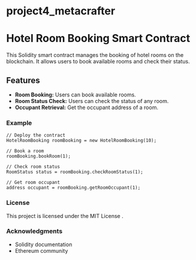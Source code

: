 # project4_metacrafter

# Hotel Room Booking Smart Contract

This Solidity smart contract manages the booking of hotel rooms on the blockchain. It allows users to book available rooms and check their status.

## Features

- **Room Booking:** Users can book available rooms.
- **Room Status Check:** Users can check the status of any room.
- **Occupant Retrieval:** Get the occupant address of a room.

### Example

```solidity
// Deploy the contract
HotelRoomBooking roomBooking = new HotelRoomBooking(10);

// Book a room
roomBooking.bookRoom(1);

// Check room status
RoomStatus status = roomBooking.checkRoomStatus(1);

// Get room occupant
address occupant = roomBooking.getRoomOccupant(1);
```

### License

This project is licensed under the MIT License .

### Acknowledgments

- Solidity documentation
- Ethereum community

